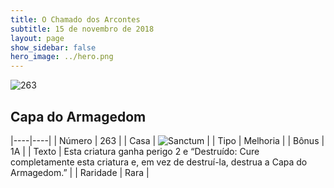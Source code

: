 ```yaml
---
title: O Chamado dos Arcontes
subtitle: 15 de novembro de 2018
layout: page
show_sidebar: false
hero_image: ../hero.png
---
```


![263](https://cdn.keyforgegame.com/media/card_front/pt/341_263_8WXW4FJ283XW_pt.png)

## Capa do Armagedom

|----|----|
| Número | 263 |
| Casa | ![Sanctum](https://archonarcana.com/images/thumb/c/c7/Sanctum.png/22px-Sanctum.png "Santuário") |
| Tipo | Melhoria |
| Bônus | 1A |
| Texto | Esta criatura ganha perigo 2 e “Destruído: Cure completamente esta criatura e, em vez de destruí-la, destrua a Capa do Armagedom.” |
| Raridade | Rara |
